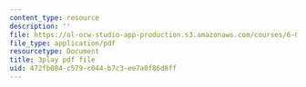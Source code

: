 ```yaml
---
content_type: resource
description: ''
file: https://ol-ocw-studio-app-production.s3.amazonaws.com/courses/6-042j-mathematics-for-computer-science-fall-2010/472fb084c579c044b7c3ee7a0f86d8ff_E6FbvM-FGZ8.pdf
file_type: application/pdf
resourcetype: Document
title: 3play pdf file
uid: 472fb084-c579-c044-b7c3-ee7a0f86d8ff
---
```

